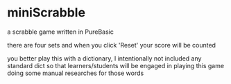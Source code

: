 # miniScrabble
a scrabble game written in PureBasic

there are four sets
and when you click 'Reset'
your score will be counted

you better play this 
with a dictionary,
I intentionally not included any standard dict
so that learners/students will be engaged in 
playing this game doing some manual
researches for those words
